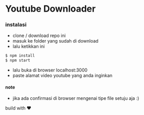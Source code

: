 # Youtube Downloader

### instalasi
- clone / download repo ini 
- masuk ke folder yang sudah di download
- lalu ketikkan ini
```sh
$ npm install
$ npm start
```
- lalu buka di browser localhost:3000
- paste alamat video youtube yang anda inginkan


#### note
- jika ada confirmasi di browser mengenai tipe file setuju aja :)


build with ♥

